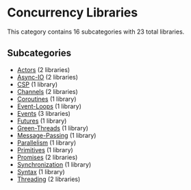 # Concurrency Libraries

This category contains 16 subcategories with 23 total libraries.

## Subcategories

- [Actors](Actors.md) (2 libraries)
- [Async-IO](Async-IO.md) (2 libraries)
- [CSP](CSP.md) (1 library)
- [Channels](Channels.md) (2 libraries)
- [Coroutines](Coroutines.md) (1 library)
- [Event-Loops](Event-Loops.md) (1 library)
- [Events](Events.md) (3 libraries)
- [Futures](Futures.md) (1 library)
- [Green-Threads](Green-Threads.md) (1 library)
- [Message-Passing](Message-Passing.md) (1 library)
- [Parallelism](Parallelism.md) (1 library)
- [Primitives](Primitives.md) (1 library)
- [Promises](Promises.md) (2 libraries)
- [Synchronization](Synchronization.md) (1 library)
- [Syntax](Syntax.md) (1 library)
- [Threading](Threading.md) (2 libraries)
